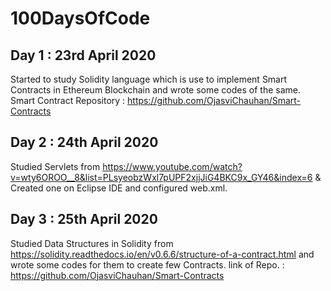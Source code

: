 # 100DaysOfCode
## Day 1 : 23rd April 2020
Started to study Solidity language which is use to implement Smart Contracts in Ethereum Blockchain and wrote some codes of the same.
Smart Contract Repository : https://github.com/OjasviChauhan/Smart-Contracts
## Day 2 : 24th April 2020
Studied Servlets from https://www.youtube.com/watch?v=wty6OROO__8&list=PLsyeobzWxl7pUPF2xjjJiG4BKC9x_GY46&index=6 & Created one on Eclipse IDE and configured web.xml.
## Day 3 : 25th April 2020
Studied Data Structures in Solidity from https://solidity.readthedocs.io/en/v0.6.6/structure-of-a-contract.html and wrote some codes for them to create few Contracts.
link of Repo. : https://github.com/OjasviChauhan/Smart-Contracts
